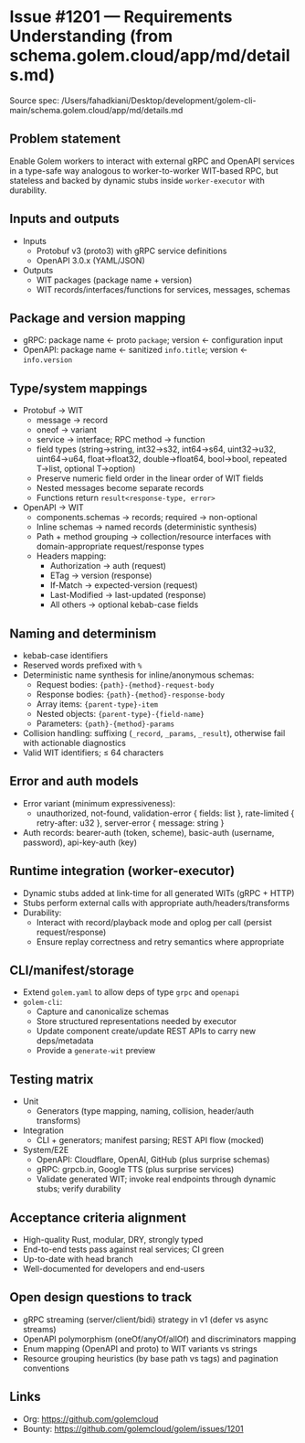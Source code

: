 # Issue #1201 — Requirements Understanding (from schema.golem.cloud/app/md/details.md)

Source spec: /Users/fahadkiani/Desktop/development/golem-cli-main/schema.golem.cloud/app/md/details.md

## Problem statement
Enable Golem workers to interact with external gRPC and OpenAPI services in a type-safe way analogous to worker-to-worker WIT-based RPC, but stateless and backed by dynamic stubs inside `worker-executor` with durability.

## Inputs and outputs
- Inputs
  - Protobuf v3 (proto3) with gRPC service definitions
  - OpenAPI 3.0.x (YAML/JSON)
- Outputs
  - WIT packages (package name + version)
  - WIT records/interfaces/functions for services, messages, schemas

## Package and version mapping
- gRPC: package name ← proto `package`; version ← configuration input
- OpenAPI: package name ← sanitized `info.title`; version ← `info.version`

## Type/system mappings
- Protobuf → WIT
  - message → record
  - oneof → variant
  - service → interface; RPC method → function
  - field types (string→string, int32→s32, int64→s64, uint32→u32, uint64→u64, float→float32, double→float64, bool→bool, repeated T→list<T>, optional T→option<T>)
  - Preserve numeric field order in the linear order of WIT fields
  - Nested messages become separate records
  - Functions return `result<response-type, error>`
- OpenAPI → WIT
  - components.schemas → records; required → non-optional
  - Inline schemas → named records (deterministic synthesis)
  - Path + method grouping → collection/resource interfaces with domain-appropriate request/response types
  - Headers mapping:
    - Authorization → auth (request)
    - ETag → version (response)
    - If-Match → expected-version (request)
    - Last-Modified → last-updated (response)
    - All others → optional kebab-case fields

## Naming and determinism
- kebab-case identifiers
- Reserved words prefixed with `%`
- Deterministic name synthesis for inline/anonymous schemas:
  - Request bodies: `{path}-{method}-request-body`
  - Response bodies: `{path}-{method}-response-body`
  - Array items: `{parent-type}-item`
  - Nested objects: `{parent-type}-{field-name}`
  - Parameters: `{path}-{method}-params`
- Collision handling: suffixing (`_record`, `_params`, `_result`), otherwise fail with actionable diagnostics
- Valid WIT identifiers; ≤ 64 characters

## Error and auth models
- Error variant (minimum expressiveness):
  - unauthorized, not-found, validation-error { fields: list<string> }, rate-limited { retry-after: u32 }, server-error { message: string }
- Auth records: bearer-auth (token, scheme), basic-auth (username, password), api-key-auth (key)

## Runtime integration (worker-executor)
- Dynamic stubs added at link-time for all generated WITs (gRPC + HTTP)
- Stubs perform external calls with appropriate auth/headers/transforms
- Durability:
  - Interact with record/playback mode and oplog per call (persist request/response)
  - Ensure replay correctness and retry semantics where appropriate

## CLI/manifest/storage
- Extend `golem.yaml` to allow deps of type `grpc` and `openapi`
- `golem-cli`:
  - Capture and canonicalize schemas
  - Store structured representations needed by executor
  - Update component create/update REST APIs to carry new deps/metadata
  - Provide a `generate-wit` preview

## Testing matrix
- Unit
  - Generators (type mapping, naming, collision, header/auth transforms)
- Integration
  - CLI + generators; manifest parsing; REST API flow (mocked)
- System/E2E
  - OpenAPI: Cloudflare, OpenAI, GitHub (plus surprise schemas)
  - gRPC: grpcb.in, Google TTS (plus surprise services)
  - Validate generated WIT; invoke real endpoints through dynamic stubs; verify durability

## Acceptance criteria alignment
- High-quality Rust, modular, DRY, strongly typed
- End-to-end tests pass against real services; CI green
- Up-to-date with head branch
- Well-documented for developers and end-users

## Open design questions to track
- gRPC streaming (server/client/bidi) strategy in v1 (defer vs async streams)
- OpenAPI polymorphism (oneOf/anyOf/allOf) and discriminators mapping
- Enum mapping (OpenAPI and proto) to WIT variants vs strings
- Resource grouping heuristics (by base path vs tags) and pagination conventions

## Links
- Org: https://github.com/golemcloud
- Bounty: https://github.com/golemcloud/golem/issues/1201 